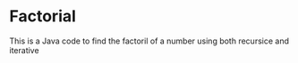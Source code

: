 # Factorial
This is a Java code to find the factoril of a number using both recursice and iterative
